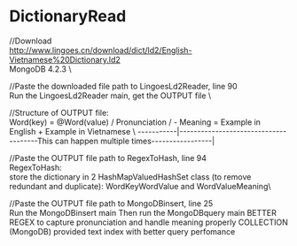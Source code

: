 # DictionaryRead

//Download \
http://www.lingoes.cn/download/dict/ld2/English-Vietnamese%20Dictionary.ld2 \
MongoDB 4.2.3 \ 

//Paste the downloaded file path to LingoesLd2Reader, line 90 \
Run the LingoesLd2Reader main, get the OUTPUT file \

//Structure of OUTPUT file: \
Word(key) = @Word(value) / Pronunciation / - Meaning = Example in English + Example in Vietnamese \\
-----------|--------------------------------------This can happen multiple times-----------------|

//Paste the OUTPUT file path to RegexToHash, line 94  \
RegexToHash:\
store the dictionary in 2 HashMapValuedHashSet class (to remove redundant and duplicate): WordKeyWordValue and WordValueMeaning\


//Paste the OUTPUT file path to MongoDBinsert, line 25 \
Run the MongoDBinsert main
Then run the MongoDBquery main
BETTER REGEX to capture pronunciation and handle meaning properly
COLLECTION (MongoDB) provided text index with better query perfomance
